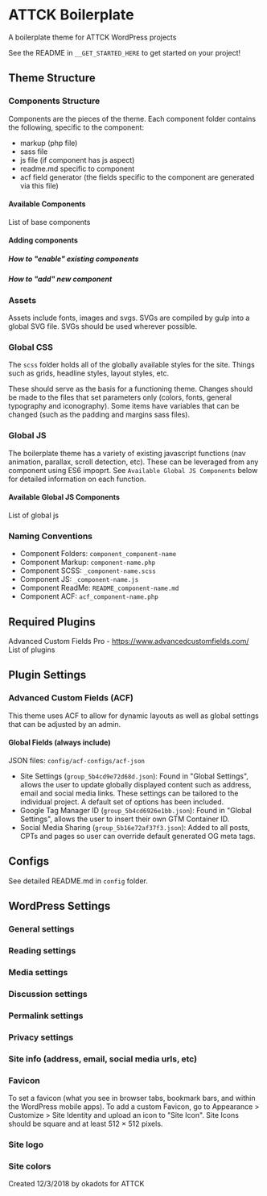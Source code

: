 # ATTCK Boilerplate
A boilerplate theme for ATTCK WordPress projects

See the README in `__GET_STARTED_HERE` to get started on your project!

## Theme Structure

### Components Structure
Components are the pieces of the theme.  Each component folder contains the following, specific to the component:
- markup (php file)
- sass file
- js file (if component has js aspect)
- readme.md specific to component
- acf field generator (the fields specific to the component are generated via this file)

#### Available Components
List of base components

#### Adding components
##### How to "enable" existing components

##### How to "add" new component

### Assets
Assets include fonts, images and svgs. SVGs are compiled by gulp into a global SVG file. SVGs should be used wherever possible.

### Global CSS
The `scss` folder holds all of the globally available styles for the site. Things such as grids, headline styles, layout styles, etc. 

These should serve as the basis for a functioning theme. Changes should be made to the files that set parameters only (colors, fonts, general typography and iconography). Some items have variables that can be changed (such as the padding and margins sass files). 

### Global JS
The boilerplate theme has a variety of existing javascript functions (nav animation, parallax, scroll detection, etc). These can be leveraged from any component using ES6 impoprt. See `Available Global JS Components` below for detailed information on each function.

#### Available Global JS Components
List of global js

### Naming Conventions
- Component Folders: `component_component-name`
- Component Markup: `component-name.php`
- Component SCSS: `_component-name.scss`
- Component JS: `_component-name.js`
- Component ReadMe: `README_component-name.md`
- Component ACF: `acf_component-name.php`

## Required Plugins
Advanced Custom Fields Pro - https://www.advancedcustomfields.com/
List of plugins

## Plugin Settings
### Advanced Custom Fields (ACF)
This theme uses ACF to allow for dynamic layouts as well as global settings that can be adjusted by an admin.

#### Global Fields (always include)
JSON files: `config/acf-configs/acf-json`
- Site Settings (`group_5b4cd9e72d68d.json`): Found in "Global Settings", allows the user to update globally displayed content such as address, email and social media links. These settings can be tailored to the individual project. A default set of options has been included. 
- Google Tag Manager ID (`group_5b4cd6926e1bb.json`): Found in "Global Settings", allows the user to insert their own GTM Container ID. 
- Social Media Sharing (`group_5b16e72af37f3.json`): Added to all posts, CPTs and pages so user can override default generated OG meta tags. 

## Configs
See detailed README.md in `config` folder.

## WordPress Settings
### General settings
### Reading settings
### Media settings
### Discussion settings
### Permalink settings
### Privacy settings

### Site info (address, email, social media urls, etc)
### Favicon
To set a favicon (what you see in browser tabs, bookmark bars, and within the WordPress mobile apps). To add a custom Favicon, go to Appearance > Customize > Site Identity and upload an icon to "Site Icon". Site Icons should be square and at least 512 × 512 pixels.

### Site logo
### Site colors





Created 12/3/2018 by okadots for ATTCK

